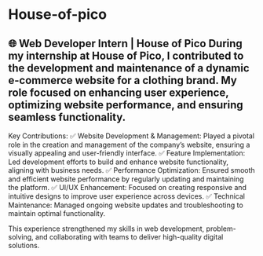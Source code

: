 # House-of-pico
🌐 Web Developer Intern | House of Pico
During my internship at House of Pico, I contributed to the development and maintenance of a dynamic e-commerce website for a clothing brand. My role focused on enhancing user experience, optimizing website performance, and ensuring seamless functionality.
---
Key Contributions:
✅ Website Development & Management: Played a pivotal role in the creation and management of the company’s website, ensuring a visually appealing and user-friendly interface.
✅ Feature Implementation: Led development efforts to build and enhance website functionality, aligning with business needs.
✅ Performance Optimization: Ensured smooth and efficient website performance by regularly updating and maintaining the platform.
✅ UI/UX Enhancement: Focused on creating responsive and intuitive designs to improve user experience across devices.
✅ Technical Maintenance: Managed ongoing website updates and troubleshooting to maintain optimal functionality.

This experience strengthened my skills in web development, problem-solving, and collaborating with teams to deliver high-quality digital solutions.
